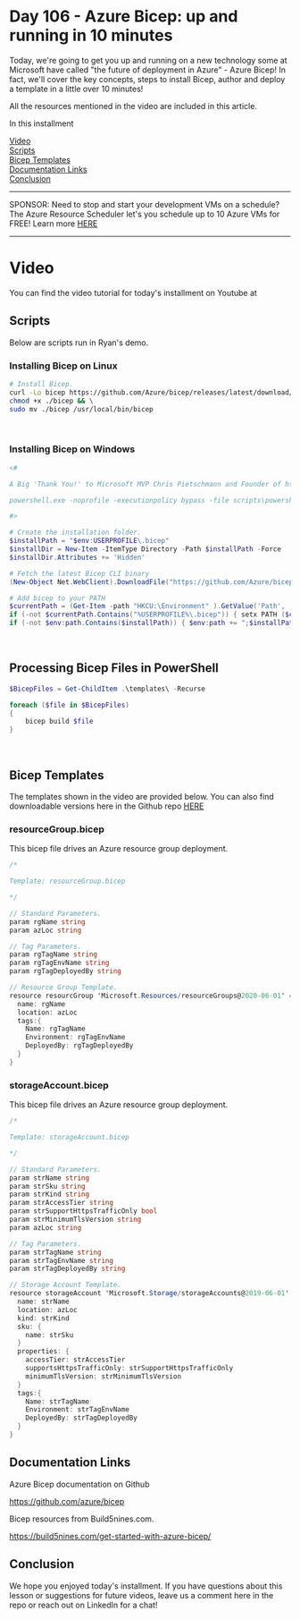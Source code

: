 # Day 106 - Azure Bicep: up and running in 10 minutes

Today, we're going to get you up and running on a new technology some at Microsoft have called "the future of deployment in Azure" - Azure Bicep! In fact, we'll cover the key concepts, steps to install Bicep, author and deploy a template in a little over 10 minutes!

All the resources mentioned in the video are included in this article.

In this installment

[Video](#video) </br>
[Scripts](#scripts) </br>
[Bicep Templates](#bicep-templates) </br>
[Documentation Links](documentation-links) </br>
[Conclusion](#conclusion) </br>

***
SPONSOR: Need to stop and start your development VMs on a schedule? The Azure Resource Scheduler let's you schedule up to 10 Azure VMs for FREE! Learn more [HERE](https://azuremarketplace.microsoft.com/en-us/marketplace/apps/lumagatena.resourcescheduler?tab=Overview)
***

# Video

You can find the video tutorial for today's installment on Youtube at <upload in-progres>

## Scripts

Below are scripts run in Ryan's demo.

### Installing Bicep on Linux

```bash
# Install Bicep.
curl -Lo bicep https://github.com/Azure/bicep/releases/latest/download/bicep-linux-x64 && \
chmod +x ./bicep && \
sudo mv ./bicep /usr/local/bin/bicep
```

</br>

### Installing Bicep on Windows

```powershell
<#

A Big 'Thank You!' to Microsoft MVP Chris Pietschmann and Founder of https://build5nines.com

powershell.exe -noprofile -executionpolicy bypass -file scripts\powershell\install-bicep.ps1

#>

# Create the installation folder.
$installPath = "$env:USERPROFILE\.bicep"
$installDir = New-Item -ItemType Directory -Path $installPath -Force
$installDir.Attributes += 'Hidden'

# Fetch the latest Bicep CLI binary
(New-Object Net.WebClient).DownloadFile("https://github.com/Azure/bicep/releases/latest/download/bicep-win-x64.exe", "$installPath\bicep.exe")

# Add bicep to your PATH
$currentPath = (Get-Item -path "HKCU:\Environment" ).GetValue('Path', '', 'DoNotExpandEnvironmentNames')
if (-not $currentPath.Contains("%USERPROFILE%\.bicep")) { setx PATH ($currentPath + ";%USERPROFILE%\.bicep") }
if (-not $env:path.Contains($installPath)) { $env:path += ";$installPath" }
```

</br>

## Processing Bicep Files in PowerShell

```powershell
$BicepFiles = Get-ChildItem .\templates\ -Recurse 

foreach ($file in $BicepFiles)
{
    bicep build $file
}     
```

</br>

## Bicep Templates

The templates shown in the video are provided below. You can also find downloadable versions here in the Github repo [HERE](/resources/day106/)

### resourceGroup.bicep

This bicep file drives an Azure resource group deployment.

```c#
/*

Template: resourceGroup.bicep

*/

// Standard Parameters.
param rgName string
param azLoc string

// Tag Parameters.
param rgTagName string
param rgTagEnvName string
param rgTagDeployedBy string

// Resource Group Template.
resource resourcGroup 'Microsoft.Resources/resourceGroups@2020-06-01' = {
  name: rgName
  location: azLoc
  tags:{
    Name: rgTagName
    Environment: rgTagEnvName
    DeployedBy: rgTagDeployedBy
  }
}
```

### storageAccount.bicep

This bicep file drives an Azure resource group deployment.

```c#
/*

Template: storageAccount.bicep

*/

// Standard Parameters.
param strName string
param strSku string
param strKind string
param strAccessTier string
param strSupportHttpsTrafficOnly bool
param strMinimumTlsVersion string
param azLoc string

// Tag Parameters.
param strTagName string
param strTagEnvName string
param strTagDeployedBy string

// Storage Account Template.
resource storageAccount 'Microsoft.Storage/storageAccounts@2019-06-01' = {
  name: strName
  location: azLoc
  kind: strKind
  sku: {
    name: strSku
  }
  properties: {
    accessTier: strAccessTier
    supportsHttpsTrafficOnly: strSupportHttpsTrafficOnly
    minimumTlsVersion: strMinimumTlsVersion
  }
  tags:{
    Name: strTagName
    Environment: strTagEnvName
    DeployedBy: strTagDeployedBy
  }
}
```

## Documentation Links

Azure Bicep documentation on Github

https://github.com/azure/bicep

Bicep resources from Build5nines.com.

https://build5nines.com/get-started-with-azure-bicep/

## Conclusion

We hope you enjoyed today's installment. If you have questions about this lesson or suggestions for future videos, leave us a comment here in the repo or reach out on LinkedIn for a chat!
